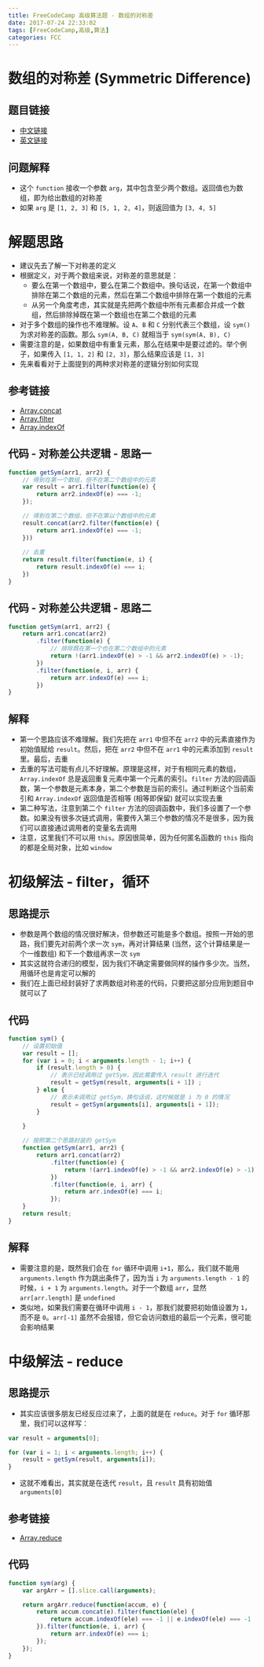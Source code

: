```yaml
---
title: FreeCodeCamp 高级算法题 - 数组的对称差
date: 2017-07-24 22:33:02
tags: [FreeCodeCamp,高级,算法]
categories: FCC
---
```


# 数组的对称差 (Symmetric Difference)

## 题目链接
- [中文链接](https://freecodecamp.cn/challenges/symmetric-difference)
- [英文链接](https://freecodecamp.com/challenges/symmetric-difference)

## 问题解释
- 这个 `function` 接收一个参数 `arg`，其中包含至少两个数组。返回值也为数组，即为给出数组的对称差
- 如果 `arg` 是 `[1, 2, 3]` 和 `[5, 1, 2, 4]`，则返回值为 `[3, 4, 5]`

<!--more-->

# 解题思路
- 建议先去了解一下对称差的定义
- 根据定义，对于两个数组来说，对称差的意思就是：
    - 要么在第一个数组中，要么在第二个数组中。换句话说，在第一个数组中排除在第二个数组的元素，然后在第二个数组中排除在第一个数组的元素
    - 从另一个角度考虑，其实就是先把两个数组中所有元素都合并成一个数组，然后排除掉既在第一个数组也在第二个数组的元素
- 对于多个数组的操作也不难理解。设 `A`、`B` 和 `C` 分别代表三个数组，设 `sym()` 为求对称差的函数。那么 `sym(A, B, C)` 就相当于 `sym(sym(A, B), C)`
- 需要注意的是，如果数组中有重复元素，那么在结果中是要过滤的。举个例子，如果传入 `[1, 1, 2]` 和 `[2, 3]`，那么结果应该是 `[1, 3]`
- 先来看看对于上面提到的两种求对称差的逻辑分别如何实现

## 参考链接
- [Array.concat](https://developer.mozilla.org/zh-CN/docs/Web/JavaScript/Reference/Global_Objects/Array/concat)
- [Array.filter](https://developer.mozilla.org/zh-CN/docs/Web/JavaScript/Reference/Global_Objects/Array/filter)
- [Array.indexOf](https://developer.mozilla.org/zh-CN/docs/Web/JavaScript/Reference/Global_Objects/Array/indexOf)

## 代码 - 对称差公共逻辑 - 思路一
```js
function getSym(arr1, arr2) {
    // 得到在第一个数组，但不在第二个数组中的元素
    var result = arr1.filter(function(e) {
        return arr2.indexOf(e) === -1;
    });

    // 得到在第二个数组，但不在第以个数组中的元素
    result.concat(arr2.filter(function(e) {
        return arr1.indexOf(e) === -1;
    }))
    
    // 去重
    return result.filter(function(e, i) {
        return result.indexOf(e) === i;
    })
}
```

## 代码 - 对称差公共逻辑 - 思路二
```js
function getSym(arr1, arr2) {
    return arr1.concat(arr2)
        .filter(function(e) {
            // 排除既在第一个也在第二个数组中的元素
            return !(arr1.indexOf(e) > -1 && arr2.indexOf(e) > -1);
        })
        .filter(function(e, i, arr) {
            return arr.indexOf(e) === i;
        })
}
```

## 解释
- 第一个思路应该不难理解。我们先把在 `arr1` 中但不在 `arr2` 中的元素直接作为初始值赋给 `result`。然后，把在 `arr2` 中但不在 `arr1` 中的元素添加到 `result` 里。最后，去重
- 去重的写法可能有点儿不好理解。原理是这样，对于有相同元素的数组，`Array.indexOf` 总是返回重复元素中第一个元素的索引。`filter` 方法的回调函数，第一个参数是元素本身，第二个参数是当前的索引。通过判断这个当前索引和 `Array.indexOf` 返回值是否相等 (相等即保留) 就可以实现去重
- 第二种写法，注意到第二个 `filter` 方法的回调函数中，我们多设置了一个参数。如果没有很多次链式调用，需要传入第三个参数的情况不是很多，因为我们可以直接通过调用者的变量名去调用
- 注意，这里我们不可以用 `this`。原因很简单，因为任何匿名函数的 `this` 指向的都是全局对象，比如 `window`

# 初级解法 - filter，循环
## 思路提示
- 参数是两个数组的情况很好解决，但参数还可能是多个数组。按照一开始的思路，我们要先对前两个求一次 `sym`，再对计算结果 (当然，这个计算结果是一个一维数组) 和下一个数组再求一次 `sym`
- 其实这就符合递归的模型，因为我们不确定需要做同样的操作多少次。当然，用循环也是肯定可以解的
- 我们在上面已经封装好了求两数组对称差的代码，只要把这部分应用到题目中就可以了

## 代码
```js
function sym() {
    // 设置初始值
    var result = [];
    for (var i = 0; i < arguments.length - 1; i++) {
        if (result.length > 0) {
            // 表示已经调用过 getSym，因此需要传入 result 进行迭代
            result = getSym(result, arguments[i + 1]) ;
        } else {
            // 表示未调用过 getSym，换句话说，这时候就是 i 为 0 的情况
            result = getSym(arguments[i], arguments[i + 1]);
        }

    }
    
    // 按照第二个思路封装的 getSym
    function getSym(arr1, arr2) {
        return arr1.concat(arr2)
            .filter(function(e) {
                return !(arr1.indexOf(e) > -1 && arr2.indexOf(e) > -1);
            })
            .filter(function(e, i, arr) {
                return arr.indexOf(e) === i;
            });
    }
    return result;
}
```

## 解释
- 需要注意的是，既然我们会在 `for` 循环中调用 `i+1`，那么，我们就不能用 `arguments.length` 作为跳出条件了，因为当 `i` 为 `arguments.length - 1` 的时候，`i + 1` 为 `arguments.length`。对于一个数组 `arr`，显然 `arr[arr.length]` 是 `undefined`
- 类似地，如果我们需要在循环中调用 `i - 1`，那我们就要把初始值设置为 `1`，而不是 `0`。`arr[-1]` 虽然不会报错，但它会访问数组的最后一个元素，很可能会影响结果

# 中级解法 - reduce
## 思路提示
- 其实应该很多朋友已经反应过来了，上面的就是在 `reduce`。对于 `for` 循环那里，我们可以这样写：

```js
var result = arguments[0];

for (var i = 1; i < arguments.length; i++) {
    result = getSym(result, arguments[i]);
}
```

- 这就不难看出，其实就是在迭代 `result`，且 `result` 具有初始值 `arguments[0]`

## 参考链接
- [Array.reduce](https://developer.mozilla.org/zh-CN/docs/Web/JavaScript/Reference/Global_Objects/Array/reduce)

## 代码
```js
function sym(arg) {
    var argArr = [].slice.call(arguments);

    return argArr.reduce(function(accum, e) {
        return accum.concat(e).filter(function(ele) {
            return accum.indexOf(ele) === -1 || e.indexOf(ele) === -1
        }).filter(function(e, i, arr) {
            return arr.indexOf(e) === i;
        });
    });
}
```